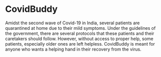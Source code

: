 # CovidBuddy
Amidst the second wave of Covid-19 in India, several patients are quarantined at home due to their mild symptoms. Under the guidelines of the government, there are several protocols that these patients and their caretakers should follow. However, without access to proper help, some patients, especially older ones are left helpless. CovidBuddy is meant for anyone who wants a helping hand in their recovery from the virus.
